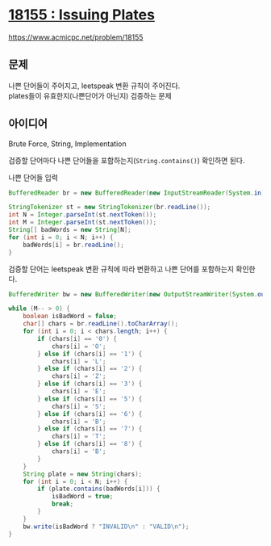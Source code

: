 # [18155 : Issuing Plates](https://www.acmicpc.net/problem/18155)
https://www.acmicpc.net/problem/18155

## 문제
나쁜 단어들이 주어지고, leetspeak 변환 규칙이 주어진다.  
plates들이 유효한지(나쁜단어가 아닌지) 검증하는 문제

## 아이디어
Brute Force, String, Implementation

검증할 단어마다 나쁜 단어들을 포함하는지(`String.contains()`) 확인하면 된다.

나쁜 단어들 입력
```java
BufferedReader br = new BufferedReader(new InputStreamReader(System.in));

StringTokenizer st = new StringTokenizer(br.readLine());
int N = Integer.parseInt(st.nextToken());
int M = Integer.parseInt(st.nextToken());
String[] badWords = new String[N];
for (int i = 0; i < N; i++) {
    badWords[i] = br.readLine();
}
```

검증할 단어는 leetspeak 변환 규칙에 따라 변환하고 나쁜 단어를 포함하는지 확인한다.
```java
BufferedWriter bw = new BufferedWriter(new OutputStreamWriter(System.out));

while (M-- > 0) {
    boolean isBadWord = false;
    char[] chars = br.readLine().toCharArray();
    for (int i = 0; i < chars.length; i++) {
        if (chars[i] == '0') {
            chars[i] = 'O';
        } else if (chars[i] == '1') {
            chars[i] = 'L';
        } else if (chars[i] == '2') {
            chars[i] = 'Z';
        } else if (chars[i] == '3') {
            chars[i] = 'E';
        } else if (chars[i] == '5') {
            chars[i] = 'S';
        } else if (chars[i] == '6') {
            chars[i] = 'B';
        } else if (chars[i] == '7') {
            chars[i] = 'T';
        } else if (chars[i] == '8') {
            chars[i] = 'B';
        }
    }
    String plate = new String(chars);
    for (int i = 0; i < N; i++) {
        if (plate.contains(badWords[i])) {
            isBadWord = true;
            break;
        }
    }
    bw.write(isBadWord ? "INVALID\n" : "VALID\n");
}
```
